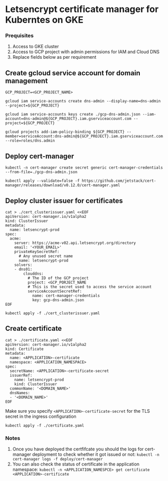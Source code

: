 # Letsencrypt certificate manager for Kuberntes on GKE 

### Prequisites

1. Access to GKE cluster
2. Access to GCP project with admin permissions for IAM and Cloud DNS
3. Replace fields below as per requirement


## Create gcloud service account for domain management

```
GCP_PROJECT=<GCP_PROJECT_NAME>

gcloud iam service-accounts create dns-admin --display-name=dns-admin --project=${GCP_PROJECT}

gcloud iam service-accounts keys create ./gcp-dns-admin.json --iam-account=dns-admin@${GCP_PROJECT}.iam.gserviceaccount.com --project=${GCP_PROJECT}

gcloud projects add-iam-policy-binding ${GCP_PROJECT} --member=serviceAccount:dns-admin@${GCP_PROJECT}.iam.gserviceaccount.com --role=roles/dns.admin

``` 

## Deploy cert-manager

```
kubectl -n cert-manager create secret generic cert-manager-credentials --from-file=./gcp-dns-admin.json

kubectl apply --validate=false -f https://github.com/jetstack/cert-manager/releases/download/v0.12.0/cert-manager.yaml
```

## Deploy cluster issuer for certificates

```
cat > ./cert_clusterissuer.yaml <<EOF
apiVersion: cert-manager.io/v1alpha2
kind: ClusterIssuer
metadata:
  name: letsencrypt-prod
spec:
  acme:
    server: https://acme-v02.api.letsencrypt.org/directory
    email: '<YOUR_EMAIL>'
    privateKeySecretRef:
      # Any unused secret name	
      name: letsencrypt-prod
    solvers:
    - dns01:
        clouddns:
          # The ID of the GCP project
          project: <GCP_PORJECT_NAME
          # This is the secret used to access the service account
          serviceAccountSecretRef:
            name: cert-manager-credentials
            key: gcp-dns-admin.json
EOF

kubectl apply -f ./cert_clusterissuer.yaml
```


## Create certificate

```
cat > ./certificate.yaml <<EOF
apiVersion: cert-manager.io/v1alpha2
kind: Certificate
metadata:
  name: <APPLICATION>-certificate
  namespace: <APPLICATION_NAMESPACE>
spec:
  secretName: <APPLICATION>-certificate-secret
  issuerRef:
    name: letsencrypt-prod
    kind: ClusterIssuer
  commonName: '<DOMAIN_NAME>'
  dnsNames:
  - '<DOMAIN_NAME>'
EOF
```
Make sure you specify `<APPLICATION>-certificate-secret` for the TLS secret in the ingress configuration

`kubectl apply -f ./certificate.yaml`

### Notes

1. Once you have deployed the certfifcate you should the logs for cert-manager deployment to check whether it got issued or not: `kubectl -n cert-manager logs -f deploy/cert-manager`
2. You can also check the status of certificate in the application namespace: `kubectl -n <APPLICATION_NAMESPCE> get certificate <APPLICATION>-certificate`
